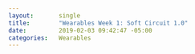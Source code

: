 ```yaml
---
layout:       single
title:        "Wearables Week 1: Soft Circuit 1.0"
date:         2019-02-03 09:42:47 -05:00
categories:   Wearables
---
```

